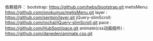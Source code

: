 依赖插件：
bootstrap: https://github.com/twbs/bootstrap.git
metisMenu: https://github.com/onokumus/metisMenu.git
layer    : https://github.com/sentsin/layer.git
jQuery-slimScroll: https://github.com/rochal/jQuery-slimScroll.git
pace     : https://github.com/HubSpot/pace.git
animate(css动画插件)  : https://github.com/daneden/animate.css.git